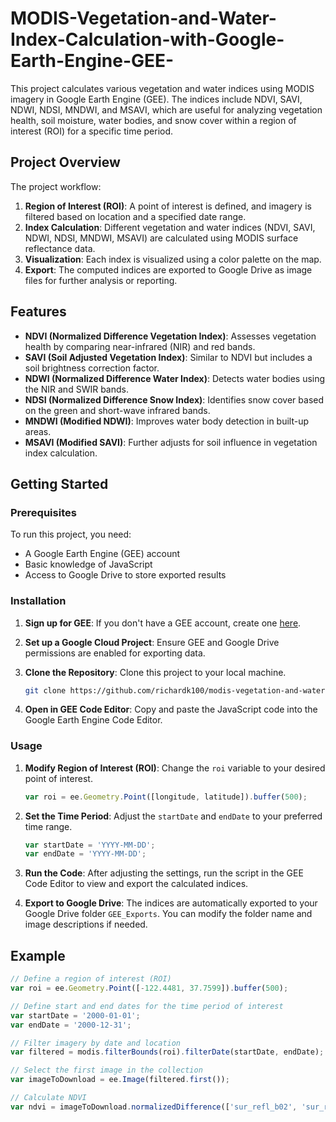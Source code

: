 # MODIS-Vegetation-and-Water-Index-Calculation-with-Google-Earth-Engine-GEE-

This project calculates various vegetation and water indices using MODIS imagery in Google Earth Engine (GEE). The indices include NDVI, SAVI, NDWI, NDSI, MNDWI, and MSAVI, which are useful for analyzing vegetation health, soil moisture, water bodies, and snow cover within a region of interest (ROI) for a specific time period.

## Project Overview

The project workflow:
1. **Region of Interest (ROI)**: A point of interest is defined, and imagery is filtered based on location and a specified date range.
2. **Index Calculation**: Different vegetation and water indices (NDVI, SAVI, NDWI, NDSI, MNDWI, MSAVI) are calculated using MODIS surface reflectance data.
3. **Visualization**: Each index is visualized using a color palette on the map.
4. **Export**: The computed indices are exported to Google Drive as image files for further analysis or reporting.

## Features
- **NDVI (Normalized Difference Vegetation Index)**: Assesses vegetation health by comparing near-infrared (NIR) and red bands.
- **SAVI (Soil Adjusted Vegetation Index)**: Similar to NDVI but includes a soil brightness correction factor.
- **NDWI (Normalized Difference Water Index)**: Detects water bodies using the NIR and SWIR bands.
- **NDSI (Normalized Difference Snow Index)**: Identifies snow cover based on the green and short-wave infrared bands.
- **MNDWI (Modified NDWI)**: Improves water body detection in built-up areas.
- **MSAVI (Modified SAVI)**: Further adjusts for soil influence in vegetation index calculation.

## Getting Started

### Prerequisites

To run this project, you need:
- A Google Earth Engine (GEE) account
- Basic knowledge of JavaScript
- Access to Google Drive to store exported results

### Installation

1. **Sign up for GEE**: If you don't have a GEE account, create one [here](https://earthengine.google.com/signup/).
2. **Set up a Google Cloud Project**: Ensure GEE and Google Drive permissions are enabled for exporting data.
3. **Clone the Repository**: Clone this project to your local machine.

    ```bash
    git clone https://github.com/richardk100/modis-vegetation-and-water-index-calculation-with-google-earth-engine-GEE-
    ```

4. **Open in GEE Code Editor**: Copy and paste the JavaScript code into the Google Earth Engine Code Editor.

### Usage

1. **Modify Region of Interest (ROI)**: Change the `roi` variable to your desired point of interest.

    ```javascript
    var roi = ee.Geometry.Point([longitude, latitude]).buffer(500);
    ```

2. **Set the Time Period**: Adjust the `startDate` and `endDate` to your preferred time range.

    ```javascript
    var startDate = 'YYYY-MM-DD';
    var endDate = 'YYYY-MM-DD';
    ```

3. **Run the Code**: After adjusting the settings, run the script in the GEE Code Editor to view and export the calculated indices.

4. **Export to Google Drive**: The indices are automatically exported to your Google Drive folder `GEE_Exports`. You can modify the folder name and image descriptions if needed.

## Example

```javascript
// Define a region of interest (ROI)
var roi = ee.Geometry.Point([-122.4481, 37.7599]).buffer(500);

// Define start and end dates for the time period of interest
var startDate = '2000-01-01';
var endDate = '2000-12-31';

// Filter imagery by date and location
var filtered = modis.filterBounds(roi).filterDate(startDate, endDate);

// Select the first image in the collection
var imageToDownload = ee.Image(filtered.first());

// Calculate NDVI
var ndvi = imageToDownload.normalizedDifference(['sur_refl_b02', 'sur_refl_b01']);

